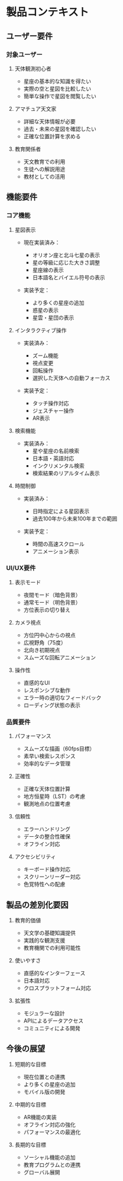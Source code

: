 # 製品コンテキスト

## ユーザー要件

### 対象ユーザー
1. 天体観測初心者
   - 星座の基本的な知識を得たい
   - 実際の空と星図を比較したい
   - 簡単な操作で星図を閲覧したい

2. アマチュア天文家
   - 詳細な天体情報が必要
   - 過去・未来の星図を確認したい
   - 正確な位置計算を求める

3. 教育関係者
   - 天文教育での利用
   - 生徒への解説用途
   - 教材としての活用

## 機能要件

### コア機能
1. 星図表示
   - 現在実装済み：
     - オリオン座と北斗七星の表示
     - 星の等級に応じた大きさ調整
     - 星座線の表示
     - 日本語名とバイエル符号の表示
   
   - 実装予定：
     - より多くの星座の追加
     - 惑星の表示
     - 星雲・星団の表示

2. インタラクティブ操作
   - 実装済み：
     - ズーム機能
     - 視点変更
     - 回転操作
     - 選択した天体への自動フォーカス
   
   - 実装予定：
     - タッチ操作対応
     - ジェスチャー操作
     - AR表示

3. 検索機能
   - 実装済み：
     - 星や星座の名前検索
     - 日本語・英語対応
     - インクリメンタル検索
     - 検索結果のリアルタイム表示

4. 時間制御
   - 実装済み：
     - 日時指定による星図表示
     - 過去100年から未来100年までの範囲
   
   - 実装予定：
     - 時間の高速スクロール
     - アニメーション表示

### UI/UX要件

1. 表示モード
   - 夜間モード（暗色背景）
   - 通常モード（明色背景）
   - 方位表示の切り替え

2. カメラ視点
   - 方位円中心からの視点
   - 広視野角（75度）
   - 北向き初期視点
   - スムーズな回転アニメーション

3. 操作性
   - 直感的なUI
   - レスポンシブな動作
   - エラー時の適切なフィードバック
   - ローディング状態の表示

### 品質要件

1. パフォーマンス
   - スムーズな描画（60fps目標）
   - 素早い検索レスポンス
   - 効率的なデータ管理

2. 正確性
   - 正確な天体位置計算
   - 地方恒星時（LST）の考慮
   - 観測地点の位置考慮

3. 信頼性
   - エラーハンドリング
   - データの整合性確保
   - オフライン対応

4. アクセシビリティ
   - キーボード操作対応
   - スクリーンリーダー対応
   - 色覚特性への配慮

## 製品の差別化要因

1. 教育的価値
   - 天文学の基礎知識提供
   - 実践的な観測支援
   - 教育機関での利用可能性

2. 使いやすさ
   - 直感的なインターフェース
   - 日本語対応
   - クロスプラットフォーム対応

3. 拡張性
   - モジュラーな設計
   - APIによるデータアクセス
   - コミュニティによる開発

## 今後の展望

1. 短期的な目標
   - 現在位置との連携
   - より多くの星座の追加
   - モバイル版の開発

2. 中期的な目標
   - AR機能の実装
   - オフライン対応の強化
   - パフォーマンスの最適化

3. 長期的な目標
   - ソーシャル機能の追加
   - 教育プログラムとの連携
   - グローバル展開
